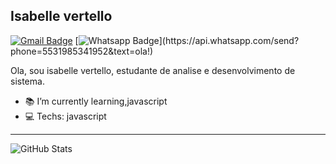 ## Isabelle vertello
[![Gmail Badge](https://img.shields.io/badge/-Gmail-c14438?style=flat-square&logo=Gmail&logoColor=white&link=mailto:isabellevertello.costa@gmail.com)](mailto:isabellevertello.costa@gmail.com)
[![Whatsapp Badge](https://img.shields.io/badge/-Whatsapp-4CA143?style=flat-square&labelColor=4CA143&logo=whatsapp&logoColor=white&lin[k=https://api.whatsapp.com/send?phone=5531985341952&text=ola!)](https://api.whatsapp.com/send?phone=5531985341952&text=ola!)


Ola, sou isabelle vertello, estudante de analise e desenvolvimento de sistema.

- :books: I’m currently learning,javascript
- :computer: Techs: javascript

----
![GitHub Stats](https://github-readme-stats.vercel.app/api?username=isabellevertello7&show_icons=true&theme=dark)

